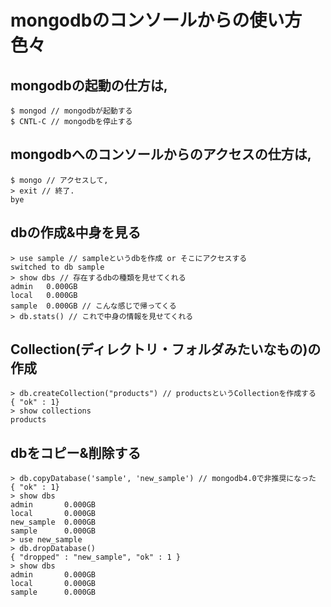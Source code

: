 # mongodbのコンソールからの使い方色々

## mongodbの起動の仕方は,
```
$ mongod // mongodbが起動する
$ CNTL-C // mongodbを停止する
```

## mongodbへのコンソールからのアクセスの仕方は,
```
$ mongo // アクセスして,
> exit // 終了.
bye
```

## dbの作成&中身を見る
```
> use sample // sampleというdbを作成 or そこにアクセスする
switched to db sample
> show dbs // 存在するdbの種類を見せてくれる
admin   0.000GB
local   0.000GB
sample  0.000GB // こんな感じで帰ってくる
> db.stats() // これで中身の情報を見せてくれる
```

## Collection(ディレクトリ・フォルダみたいなもの)の作成
```
> db.createCollection("products") // productsというCollectionを作成する
{ "ok" : 1}
> show collections
products
```

## dbをコピー&削除する
```
> db.copyDatabase('sample', 'new_sample') // mongodb4.0で非推奨になった
{ "ok" : 1}
> show dbs
admin       0.000GB
local       0.000GB
new_sample  0.000GB
sample      0.000GB
> use new_sample
> db.dropDatabase()
{ "dropped" : "new_sample", "ok" : 1 }
> show dbs
admin       0.000GB
local       0.000GB
sample      0.000GB
```
